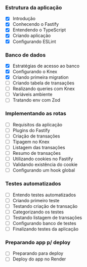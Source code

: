 ### Estrutura da aplicação

- [x] Introdução
- [x] Conhecendo o Fastify
- [x] Entendendo o TypeScript
- [x] Criando aplicação
- [x] Configurando ESLint

### Banco de dados

- [x] Estratégias de acesso ao banco
- [x] Configurando o Knex
- [x] Criando primeira migration
- [ ] Criando tabela de transações
- [ ] Realizando queries com Knex
- [ ] Variáveis ambiente
- [ ] Tratando env com Zod

### Implementando as rotas

- [ ] Requisitos da aplicação
- [ ] Plugins do Fastify
- [ ] Criação de transações
- [ ] Tipagem no Knex
- [ ] Listagem das transações
- [ ] Resumo de transações
- [ ] Utilizando cookies no Fastify
- [ ] Validando existência do cookie
- [ ] Configurando um hook global

### Testes automatizados

- [ ] Entendo testes automatizados
- [ ] Criando primeiro teste
- [ ] Testando criação de transação
- [ ] Categorizando os testes
- [ ] Testando listagem de transações
- [ ] Configurando banco de testes
- [ ] Finalizando testes da aplicação

### Preparando app p/ deploy

- [ ] Preparando para deploy
- [ ] Deploy do app no Render
